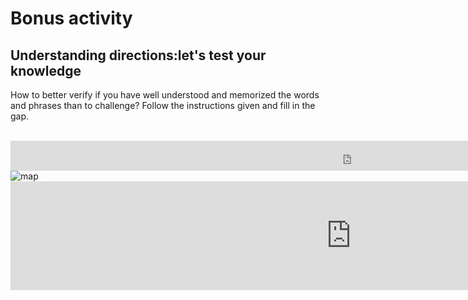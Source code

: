 <h1>Bonus activity</h1>

<h2>Understanding directions:let's test your knowledge</h2>
<p>
How to better verify if you have well understood and memorized the words and phrases than to challenge? Follow the instructions given and fill in the gap. 
</p> <br>

<iframe src="https://h5p.org/h5p/embed/690333" width="1090" height="48" frameborder="0" allowfullscreen="allowfullscreen"></iframe><script src="https://h5p.org/sites/all/modules/h5p/library/js/h5p-resizer.js" charset="UTF-8"></script>

<img src="https://pbs.twimg.com/media/DJRVaS8XkAEo5yw.jpg" alt="map"> 

<iframe src="https://h5p.org/h5p/embed/686606" width="1090" height="174" frameborder="0" allowfullscreen="allowfullscreen"></iframe><script src="https://h5p.org/sites/all/modules/h5p/library/js/h5p-resizer.js" charset="UTF-8"></script>


